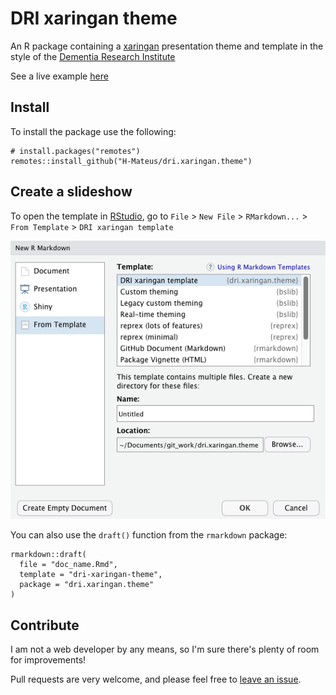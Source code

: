 # DRI xaringan theme

An R package containing a [xaringan](https://github.com/yihui/xaringan) presentation theme and template in the style of the [Dementia Research Institute](https://ukdri.ac.uk/)

See a live example [here](https://h-mateus.github.io/presentations/example_dri_theme/index.html#1)

## Install

To install the package use the following:

```{r}
# install.packages("remotes")
remotes::install_github("H-Mateus/dri.xaringan.theme")
```

## Create a slideshow

To open the template in [RStudio](https://www.rstudio.com/), go to `File` > `New File` > `RMarkdown...` > `From Template` > `DRI xaringan template`

![](images/new-rmd.png)

You can also use the `draft()` function from the `rmarkdown` package:

```{r}
rmarkdown::draft(
  file = "doc_name.Rmd",
  template = "dri-xaringan-theme",
  package = "dri.xaringan.theme"
)
```

## Contribute

I am not a web developer by any means, so I'm sure there's plenty of room for improvements!

Pull requests are very welcome, and please feel free to [leave an issue](https://github.com/H-Mateus/dri.xaringan.theme/issues).
